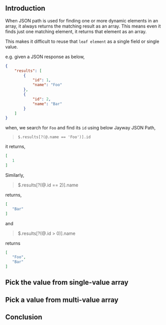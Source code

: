 ## Introduction
When JSON path is used for finding one or more dynamic elements in an array, it always returns the matching result as an array. This means even it finds just one matching element, it returns that element as an array.

This makes it difficult to reuse that `leaf element` as a single field or single value.

e.g. given a JSON response as below,
```json
{
    "results": [
        {
            "id": 1,
            "name": "Foo"
        },
        {
            "id": 2,
            "name": "Bar"
        }
    ]
}
```

when, we search for `Foo` and find its `id` using below Jayway JSON Path,
> `$.results[?(@.name == 'Foo')].id`

it returns,
```json
[
   1
]
```

Similarly,
> $.results[?(@.id == 2)].name

returns,
```json
[
   "Bar"
]
```

and 

> $.results[?(@.id > 0)].name

returns
```json
[
   "Foo",
   "Bar"
]
```


## Pick the value from single-value array

## Pick a value from multi-value array

## Conclusion
